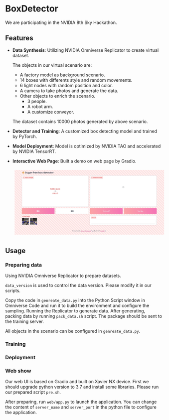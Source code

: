 # BoxDetector

We are participating in the NVIDIA 8th Sky Hackathon.

## Features

- **Data Synthesis**: Utilizing NVIDIA Omniverse Replicator to create virtual dataset. 

    The objects in our virtual scenario are:
    
    - A factory model as background scenario.
    - 14 boxes with differents style and random movements. 
    - 6 light nodes with random position and color.
    - A camera to take photos and generate the data.
    - Other objects to enrich the scenario.
        - 3 people.
        - A robot arm.
        - A customize conveyor.

    The dataset contains 10000 photos generated by above scenario.
- **Detector and Training**: A customized box detecting model and trained by PyTorch.
- **Model Deployment**: Model is optimized by NVIDIA TAO and accelerated by NVIDIA TensorRT.
- **Interactive Web Page**: Built a demo on web page by Gradio.
  
  <img src='web/web_sample.jpg' style="padding: 6px;">

## Usage

### Preparing data

Using NVIDIA Omniverse Replicator to prepare datasets.

`data_version` is used to control the data version. Please modify it in our scripts.

Copy the code in `genreate_data.py` into the Python Script window in Omniverse Code and run it to build the environment and configure the sampling. Running the Replicator to generate data. After generating, packing data by running `pack_data.sh` script. The package should be sent to the training server.

All objects in the scenario can be configured in `genreate_data.py`. 

### Training

### Deployment


### Web show

Our web UI is based on Gradio and built on Xavier NX device. First we should upgrade python version to 3.7 and install some libraries. Please run our prepared script `pre.sh`.

After preparing, run `web/app.py` to launch the application. You can change the content of `server_name` and `server_port` in the python file to configure the application.
